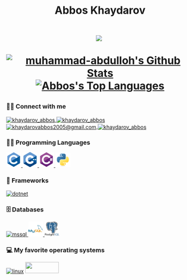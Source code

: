    
   
   <h1 align="center">Abbos Khaydarov</h1>
   
   <h1 align="center">
  <a target="_blank" href="https://github.com/yurijserrano/LANGUAGES-TOOLS-LOGOS/tree/master/cloud"><img src="https://img.shields.io/badge/DotNet developer from Uzbekistan-orange?style=for-the-badge&color=283593" /></a>&nbsp;

<p>
    <a align="center" href="https://github-readme-stats.vercel.app/api?username=Khaydarovabbos&show_icons=true&count_private=true&theme=react&hide_border=true&bg_color=1F222E&title_color=F85D7F&icon_color=F8D866"><img alt="muhammad-abdulloh's Github Stats"
                    src="https://github-readme-stats.vercel.app/api?username=Khaydarovabbos&show_icons=true&count_private=true&theme=react&hide_border=true&bg_color=1F222E&title_color=F85D7F&icon_color=F8D866" /></a>
  <a align="center" href="https://denvercoder1-github-readme-stats.vercel.app/api/top-langs/?username=KhaydarovAbbos&langs_count=8&layout=compact&theme=react&hide_border=true&bg_color=1F222E&title_color=F85D7F&icon_color=F8D866">
    <img alt="Abbos's Top Languages" src="https://denvercoder1-github-readme-stats.vercel.app/api/top-langs/?username=Khaydarovabbos&langs_count=8&layout=compact&theme=react&hide_border=true&bg_color=1F222E&title_color=F85D7F&icon_color=F8D866" /></a>
</p>

### 🙋‍♂️ Connect with me
   
<p align="left">
   <a href="https://fb.com/khaydarov_abbos" target="blank">
      <img align="center" src="https://raw.githubusercontent.com/rahuldkjain/github-profile-readme-generator/master/src/images/icons/Social/facebook.svg"                          alt="khaydarov_abbos" 
           height="30" 
           width="40"/>
   </a>
   <a href="https://instagram.com/iabboskhan" target="blank">
      <img align="center" src="https://raw.githubusercontent.com/rahuldkjain/github-profile-readme-generator/master/src/images/icons/Social/instagram.svg"                        alt="khaydarov_abbos" 
           height="30" 
           width="40" />
   </a>
   
   <a href="https://mail.google.com/khaydarovabbos2005@gmail.com" target="blank">
      <img align="center" src="https://img.icons8.com/external-justicon-flat-justicon/64/000000/external-gmail-social-media-justicon-flat-justicon.png"                            alt="khaydarovabbos2005@gmail.com" 
           height="30" 
           width="40" />
   </a>
   
   <a href="https://t.me/khaydarov_abbos" target="blank">
      <img align="center" src="https://img.icons8.com/color/48/000000/telegram-app--v1.png" 
           alt="khaydarov_abbos" 
           height="30" 
           width="40" />
   </a>   
   

### 👨‍💻 Programming Languages
   
<p align="left"> 
   <a href="https://www.cprogramming.com/" target="_blank" rel="noreferrer"> 
      <img src="https://raw.githubusercontent.com/devicons/devicon/master/icons/c/c-original.svg" 
           alt="c" 
           width="40" 
           height="40"/> 
   </a> 
   
   <a href="https://www.w3schools.com/cpp/" target="_blank" rel="noreferrer">
      <img src="https://raw.githubusercontent.com/devicons/devicon/master/icons/cplusplus/cplusplus-original.svg" 
           alt="cplusplus" 
           width="40" 
           height="40"/>
   </a> 
   
   <a href="https://www.w3schools.com/cs/" target="_blank" rel="noreferrer"> 
      <img src="https://raw.githubusercontent.com/devicons/devicon/master/icons/csharp/csharp-original.svg" 
           alt="csharp" 
           width="40" 
           height="40"/> 
   </a>  
   
   <a href="https://www.python.org" target="_blank" rel="noreferrer"> 
      <img src="https://raw.githubusercontent.com/devicons/devicon/master/icons/python/python-original.svg" 
           alt="python" 
           width="40" 
           height="40"/> 
   </a>
</p>

### 🧰 Frameworks
      
<p align="left"> <a href="https://dotnet.microsoft.com/" target="_blank" rel="noreferrer"> 
   <img src="https://img.icons8.com/external-tal-revivo-shadow-tal-revivo/24/000000/external-net-or-dot-net-a-software-framework-developed-by-microsoft-logo-shadow-tal-revivo.png" 
        alt="dotnet" 
        width="40" 
        height="40"/> 
   </a> 
</p>

### 🗄️ Databases
   
   
 <p  align="left"> 
       <a href="https://www.microsoft.com/en-us/sql-server" target="_blank" rel="noreferrer"> 
       <img src="https://www.svgrepo.com/show/303229/microsoft-sql-server-logo.svg"       
            alt="mssql" 
            width="40" 
            height="40"/>
    </a> 
    <a href="https://www.mysql.com/" target="_blank" rel="noreferrer"> 
       <img src="https://raw.githubusercontent.com/devicons/devicon/master/icons/mysql/mysql-original-wordmark.svg" 
            alt="mysql" 
            width="40" 
            height="40"/>
    </a> 
    <a href="https://www.postgresql.org" target="_blank" rel="noreferrer"> 
       <img src="https://raw.githubusercontent.com/devicons/devicon/master/icons/postgresql/postgresql-original-wordmark.svg" 
            alt="postgresql" 
            width="40" 
            height="40"/>
    </a>
</p>

   
### 💻 My favorite operating systems
    
 <p align="left">
    
   <a href="https://www.linux.org/" target="_blank" rel="noreferrer"> 
   <img src="https://img.shields.io/badge/Linux-FCC624?style=for-the-badge&logo=linux&logoColor=black" 
        alt="linux" 
        width="90" 
        height="30"></a>
 
  <a align="left" href="https://www.windows.org/" target="_blank" rel="noreferrer"> 
     <img src="https://img.shields.io/badge/Windows-0078D6?style=for-the-badge&logo=windows&logoColor=white"
         width="90" 
         height="30">
    </a>
 
</p>


  

<!--
**KhaydarovAbbos/KhaydarovAbbos** is a ✨ _special_ ✨ repository because its `README.md` (this file) appears on your GitHub profile.

Here are some ideas to get you started:

- 🔭 I’m currently working on ...
- 🌱 I’m currently learning ...
- 👯 I’m looking to collaborate on ...
- 🤔 I’m looking for help with ...
- 💬 Ask me about ...
- 📫 How to reach me: ...
- 😄 Pronouns: ...
- ⚡ Fun fact: ...
-->
